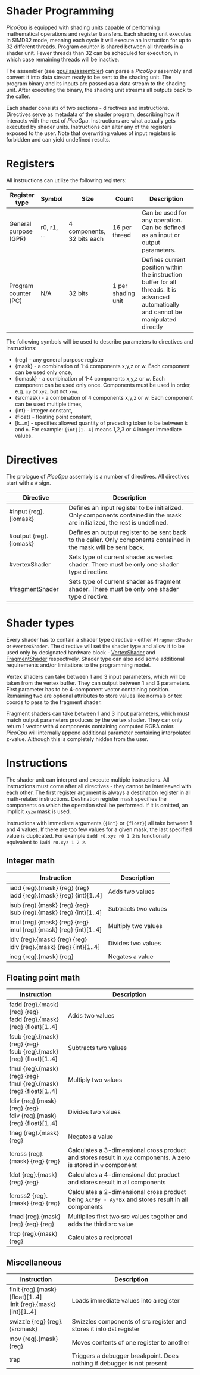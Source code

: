# Shader Programming
*PicoGpu* is equipped with shading units capable of performing mathematical operations and register transfers. Each shading unit executes in SIMD32 mode, meaning each cycle it will execute an instruction for up to 32 different threads. Program counter is shared between all threads in a shader unit. Fewer threads than 32 can be scheduled for execution, in which case remaining threads will be inactive.

The assembler (see [gpu/isa/assembler](gpu/isa/assembler)) can parse a *PicoGpu* assembly and convert it into data stream ready to be sent to the shading unit. The program binary and its inputs are passed as a data stream to the shading unit. After executing the binary, the shading unit streams all outputs back to the caller.

Each shader consists of two sections - directives and instructions. Directives serve as metadata of the shader program, describing how it interacts with the rest of *PicoGpu*. Instructions are what actually gets executed by shader units. Instructions can alter any of the registers exposed to the user. Note that overwriting values of input registers is forbidden and can yield undefined results.



# Registers
All instructions can utilize the following registers:

| Register type         | Symbol      | Size                       | Count              | Description                                                                                                                             |
| --------------------- | ----------- | -------------------------- | ------------------ | --------------------------------------------------------------------------------------------------------------------------------------- |
| General purpose (GPR) | r0, r1, ... | 4 components, 32 bits each | 16 per thread      | Can be used for any operation. Can be defined as an input or output parameters.                                                          |
| Program counter (PC)  | N/A         | 32 bits                    | 1 per shading unit | Defines current position within the instruction buffer for all threads. It is advanced automatically and cannot be manipulated directly |

The following symbols will be used to describe parameters to directives and instructions:
- {reg} - any general purpose register
- {mask} - a combination of 1-4 components x,y,z or w. Each component can be used only once,
- {iomask} - a combination of 1-4 components x,y,z or w. Each component can be used only once. Components must be used in order, e.g. `xy` or `xyz`, but not `xyw`.
- {srcmask} - a combination of 4 components x,y,z or w. Each component can be used multiple times,
- {int} - integer constant,
- {float} - floating point constant,
- [k...n] - specifies allowed quantity of preceding token to be between `k` and `n`. For example: `{int}[1..4]` means 1,2,3 or 4 integer immediate values.



# Directives
The prologue of *PicoGpu* assembly is a number of directives. All directives start with a `#` sign.

| Directive              | Description                                                                                                                |
| ---------------------- | -------------------------------------------------------------------------------------------------------------------------- |
| #input {reg}.{iomask}  | Defines an input register to be initialized. Only components contained in the mask are initialized, the rest is undefined. |
| #output {reg}.{iomask} | Defines an output register to be sent back to the caller. Only components contained in the mask will be sent back.         |
| #vertexShader          | Sets type of current shader as vertex shader. There must be only one shader type directive.                                |
| #fragmentShader        | Sets type of current shader as fragment shader. There must be only one shader type directive.                              |




# Shader types
Every shader has to contain a shader type directive - either `#fragmentShader` or `#vertexShader`. The directive will set the shader type and allow it to be used only by designated hardware block - [VertexShader](gpu/blocks/vertex_shader.h) and [FragmentShader](gpu/blocks/fragment_shader.h) respectively. Shader type can also add some additional requirements and/or limitations to the programming model.

Vertex shaders can take between 1 and 3 input parameters, which will be taken from the vertex buffer. They can output between 1 and 3 parameters. First parameter has to be 4-component vector containing position. Remaining two are optional attributes to store values like normals or tex coords to pass to the fragment shader.

Fragment shaders can take between 1 and 3 input parameters, which must match output parameters produces by the vertex shader. They can only return 1 vector with 4 components containing computed RGBA color. *PicoGpu* will internally append additional parameter containing interpolated z-value. Although this is completely hidden from the user.



# Instructions
The shader unit can interpret and execute multiple instructions. All instructions must come after all directives - they cannot be interleaved with each other. The first register argument is always a destination register in all math-related instructions. Destination register mask specifies the components on which the operation shall be performed. If it is omitted, an implicit `xyzw` mask is used.

Instructions with immediate arguments (`{int}` or `{float}`) all take between 1 and 4 values. If there are too few values for a given mask, the last specified value is duplicated. For example `iadd r0.xyz r0 1 2` is functionally equivalent to `iadd r0.xyz 1 2 2`.

## Integer math
| Instruction                                                           | Description          |
|-----------------------------------------------------------------------|----------------------|
| iadd {reg}.{mask} {reg} {reg}</br>iadd {reg}.{mask} {reg} {int}[1..4] | Adds two values      |
| isub {reg}.{mask} {reg} {reg}</br>isub {reg}.{mask} {reg} {int}[1..4] | Subtracts two values |
| imul {reg}.{mask} {reg} {reg}</br>imul {reg}.{mask} {reg} {int}[1..4] | Multiply two values  |
| idiv {reg}.{mask} {reg} {reg}</br>idiv {reg}.{mask} {reg} {int}[1..4] | Divides two values   |
| ineg {reg}.{mask} {reg}                                               | Negates a value      |


## Floating point math
| Instruction                                                                | Description                                                                                                       |
| -------------------------------------------------------------------------- | ----------------------------------------------------------------------------------------------------------------- |
| fadd    {reg}.{mask} {reg} {reg}</br>fadd {reg}.{mask} {reg} {float}[1..4] | Adds two values                                                                                                   |
| fsub    {reg}.{mask} {reg} {reg}</br>fsub {reg}.{mask} {reg} {float}[1..4] | Subtracts two values                                                                                              |
| fmul    {reg}.{mask} {reg} {reg}</br>fmul {reg}.{mask} {reg} {float}[1..4] | Multiply two values                                                                                               |
| fdiv    {reg}.{mask} {reg} {reg}</br>fdiv {reg}.{mask} {reg} {float}[1..4] | Divides two values                                                                                                |
| fneg    {reg}.{mask} {reg}                                                 | Negates a value                                                                                                   |
| fcross  {reg}.{mask} {reg} {reg}                                           | Calculates a 3-dimensional cross product and stores result in `xyz` components. A zero is stored in `w` component |
| fdot    {reg}.{mask} {reg} {reg}                                           | Calculates a 4-dimensional dot product and stores result in all components                                        |
| fcross2 {reg}.{mask} {reg} {reg}                                           | Calculates a 2-dimensional cross product being `Ax*By - Ay*Bx` and stores result in all components                |
| fmad    {reg}.{mask} {reg} {reg} {reg}                                     | Multiplies first two src values together and adds the third src value                                             |
| frcp    {reg}.{mask} {reg}                                                 | Calculates a reciprocal                                                                                           |

## Miscellaneous
| Instruction                                                              | Description                                                             |
|--------------------------------------------------------------------------|------------------------------------------------------------------------ |
| finit {reg}.{mask} {float}[1..4]</br>iinit {reg}.{mask} {int}[1..4]</br> | Loads immediate values into a register                                  |
| swizzle {reg} {reg}.{srcmask}                                            | Swizzles components of src register and stores it into dst register     |
| mov {reg}.{mask} {reg}                                                   | Moves contents of one register to another                               |
| trap                                                                     | Triggers a debugger breakpoint. Does nothing if debugger is not present |
